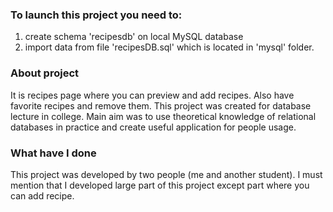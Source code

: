 ### To launch this project you need to:
1. create schema 'recipesdb' on local MySQL database 
2. import data from file 'recipesDB.sql' which is located in 'mysql' folder.

### About project
It is recipes page where you can preview and add recipes. Also have favorite recipes and remove them.
This project was created for database lecture in college. 
Main aim was to use theoretical knowledge of relational databases in practice and create useful application for people usage.



### What have I done
This project was developed by two people (me and another student).
I must mention that I developed large part of this project except part where you can add recipe.
